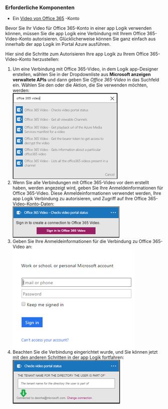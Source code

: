 ### <a name="prerequisites"></a>Erforderliche Komponenten

- Ein [Video von Office 365](https://support.office.com/article/Meet-Office-365-Video-ca1cc1a9-a615-46e1-b6a3-40dbd99939a6) -Konto  


Bevor Sie Ihr Video für Office 365-Konto in einer app Logik verwenden können, müssen Sie die app Logik eine Verbindung mit Ihrem Office 365-Video-Konto autorisieren. Glücklicherweise können Sie ganz einfach aus innerhalb der app Logik im Portal Azure ausführen.  

Hier sind die Schritte zum Autorisieren Ihre app Logik zu Ihrem Office 365-Video-Konto herzustellen:  
1. Um eine Verbindung mit Office 365-Video, in dem Logik app-Designer erstellen, wählen Sie in der Dropdownliste aus **Microsoft anzeigen verwaltete APIs** und dann geben Sie *Office 365-Video* in das Suchfeld ein. Wählen Sie den oder die Aktion, die Sie verwenden möchten, werden:  
![Schritt beim Office 365 Video Verbindung erstellen](./media/connectors-create-api-office365video/office365video-1.png)  
2. Wenn Sie alle Verbindungen mit Office 365-Video vor dem erstellt haben, werden angezeigt wird, geben Sie Ihre Anmeldeinformationen für Office 365-Video. Diese Anmeldeinformationen verwendet werden, Ihre app Logik Verbindung zu autorisieren, und Zugriff auf Ihre Office 365-Video-Konto-Daten:  
![Schritt beim Office 365 Video Verbindung erstellen](./media/connectors-create-api-office365video/office365video-2.png)  
3. Geben Sie Ihre Anmeldeinformationen für die Verbindung zu Office 365-Video an:  
 ![Schritt beim Office 365 Video Verbindung erstellen](./media/connectors-create-api-office365video/office365video-3.png)  
4. Beachten Sie die Verbindung eingerichtet wurde, und Sie können jetzt mit den anderen Schritten in der app Logik fortfahren:  
![Schritt beim Office 365 Video Verbindung erstellen](./media/connectors-create-api-office365video/office365video-4.png)  
